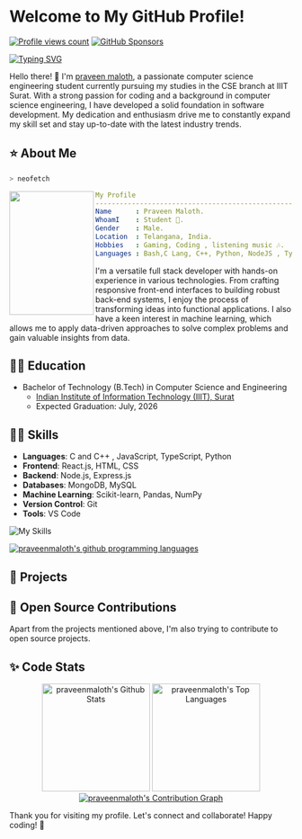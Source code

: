 # Welcome to My GitHub Profile!

[![Profile views count](https://komarev.com/ghpvc/?username=praveenmaloth)](https://github.com/praveenmaloth)
[![GitHub Sponsors](https://img.shields.io/github/sponsors/praveenmaloth)](https://github.com/sponsors/praveenmaloth)


[![Typing SVG](https://readme-typing-svg.herokuapp.com?font=Cursive&color=%2336BCF7&size=35&center=true&vCenter=true&lines=Hello+I'm+praveen;I'm+a+student;I'm+a+developer)](https://github.com/praveenmaloth/)

Hello there! 👋 I'm [praveen maloth](https://praveenmaloth.github.io), a passionate computer science engineering student currently pursuing my studies in the CSE branch at IIIT Surat. With a strong passion for coding and a background in computer science engineering, I have developed a solid foundation in software development. My dedication and enthusiasm drive me to constantly expand my skill set and stay up-to-date with the latest industry trends.

## ⭐ About Me

```zsh
> neofetch
```

<img align="left" src="https://avatars.githubusercontent.com/u/140435050?v=4" width="150px" height="220px"/> 

```yaml
My Profile
-----------------------------------------------------------
Name      : Praveen Maloth.
WhoamI    : Student 🏫.
Gender    : Male.
Location  : Telangana, India.
Hobbies   : Gaming, Coding , listening music 🎶.
Languages : Bash,C Lang, C++, Python, NodeJS , Typescript.
```


I'm a versatile full stack developer with hands-on experience in various technologies. From crafting responsive front-end interfaces to building robust back-end systems, I enjoy the process of transforming ideas into functional applications. I also have a keen interest in machine learning, which allows me to apply data-driven approaches to solve complex problems and gain valuable insights from data.

## 👨‍🎓 Education

- Bachelor of Technology (B.Tech) in Computer Science and Engineering
  - [Indian Institute of Information Technology (IIIT), Surat](https://www.google.com/search?q=IIIT+Surat&oq=IIIT+Surat&aqs=chrome..69i57j69i60l3j69i65.7945j0j7&client=ms-android-xiaomi-rev1&sourceid=chrome-mobile&ie=UTF-8)
  - Expected Graduation: July, 2026


## 🧑‍💻 Skills

- **Languages**: C and C++ , JavaScript, TypeScript, Python
- **Frontend**: React.js, HTML, CSS
- **Backend**: Node.js, Express.js
- **Databases**: MongoDB, MySQL
- **Machine Learning**: Scikit-learn, Pandas, NumPy
- **Version Control**: Git
- **Tools**: VS Code

<img src="https://skillicons.dev/icons?i=c,cpp,py,nodejs,typescript,js,css,html,bash,linux,git,androidstudio,java,githubactions&perline=7" alt="My Skills"/>

[![praveenmaloth's github programming languages](https://github-readme-stats-eight-theta.vercel.app/api/top-langs/?username=praveenmaloth&langs_count=10&layout=compact&theme=material-palenight&hide_border=true&bg_color=1F222E&title_color=F85D7F&icon_color=F8D866)](https://github.com/praveenmaloth/)
  
## 🚀 Projects
<!--

Throughout my journey, I have actively worked on various projects and contributed to the developer community. Here are some of my notable projects:

### 1. [truecallerjs](https://github.com/praveenmaloth/truecallerjs)

  - **Description**:  truecallerjs is a lightweight npm package that allows users to perform reverse phone number lookups using the Truecaller API. It simplifies the process of querying and handling Truecaller data, providing a seamless experience for developers.

  - **Technologies**: Typescript, Axios
    
<a href="https://github.com/praveenmaloth/truecallerjs">
    <img src="https://opengraph.githubassets.com/83b8abc33a7b26898a4846558d1c70d88bb7c08a9ac0493e8eccf7cd2e683d47/praveenmaloth/truecallerjs" alt="TruecallerJS" width="400" >
</a>



### 2. [truecallerpy](https://github.com/praveenmaloth/truecallerjs)

  - **Description**: TruecallerPy is a Python package that provides functionalities to interact with the Truecaller API.

  - **Technologies**: Python, JSON

<a href="https://github.com/praveenmaloth/truecallerpy">
    <img src="https://opengraph.githubassets.com/83b8abc33a7b26898a4846558d1c70d88bb7c08a9ac0493e8eccf7cd2e683d47/praveenmaloth/truecallerpy" alt="Truecallerpy" width="400" >
</a>

### 3. [json-to-plain-text](https://github.com/praveenmaloth/json-to-plain-text)

  - **Description**:  json-to-plain-text is a npm module that converts JSON-like data or plain JavaScript objects to a formatted plain text representation.

  - **Technologies**: Node.js
    
<a href="https://github.com/praveenmaloth/json-to-plain-text">
    <img src="https://opengraph.githubassets.com/83b8abc33a7b26898a4846558d1c70d88bb7c08a9ac0493e8eccf7cd2e683d47/praveenmaloth/json-to-plain-text" alt="json-to-plain-text" width="400" >
</a>


### 4. [bhimupijs](https://github.com/praveenmaloth/bhimupijs)

  - **Description**:  BHIMUPIJS is a npm module which can validate, verify and generate QR Codes for UPI IDs.

  - **Technologies**: Node.js

<a href="https://github.com/praveenmaloth/bhimupijs">
    <img src="https://opengraph.githubassets.com/83b8abc33a7b26898a4846558d1c70d88bb7c08a9ac0493e8eccf7cd2e683d47/praveenmaloth/bhimupijs" alt="bhimupijs" width="400" >
</a>


<ins>[and more](https://github.com/praveenmaloth?tab=repositories)</ind>

Feel free to explore my other repositories for more projects, including experiments, utilities, and prototypes.
-->

## 🤝 Open Source Contributions

Apart from the projects mentioned above, I'm also trying to contribute to open source projects.

<!--
🛠
## Hackathons and Competitions

- [Hackathon/Competition 1]: Description, [Year]
- [Hackathon/Competition 2]: Description, [Year]

## 😜 Fun Facts

- Add a fun fact about yourself!

## ❣️ Interests

Apart from coding, I love hiking, playing guitar, and trying out new recipes.


## 👑 Achievements

- [Award/Achievement 1]: Description
- [Award/Achievement 2]: Description

-->

## ✨ Code Stats

  <p align = "center">
    <a href="https://github.com/praveenmaloth"><img alt="praveenmaloth's Github Stats" src="https://github-readme-stats.vercel.app/api/?username=praveenmaloth&show_icons=true&include_all_commits=true&count_private=true&theme=material-palenight&hide_border=true&bg_color=1F222E&title_color=F85D7F&icon_color=F8D866&line_height=28&rank_icon=github" height="192px"/></a>
    <a href="https://github.com/praveenmaloth"><img alt="praveenmaloth's Top Languages" src="https://denvercoder1-github-readme-stats.vercel.app/api/top-langs/?username=praveenmaloth&langs_count=10&layout=compact&theme=material-palenight&hide_border=true&bg_color=1F222E&title_color=F85D7F&icon_color=F8D866" height="192px"/></a>
    <a href="https://github.com/praveenmaloth"><img alt="praveenmaloth's Contribution Graph" src="https://github-readme-activity-graph.vercel.app/graph?username=praveenmaloth&theme=dracula&bg_color=1F222E&title_color=F85D7F&point=F8D866&line=F85D7F&color=a6accd&hide_border=true&radius=4.5" /></a>
  </p>
  

Thank you for visiting my profile. Let's connect and collaborate! Happy coding! 🚀
